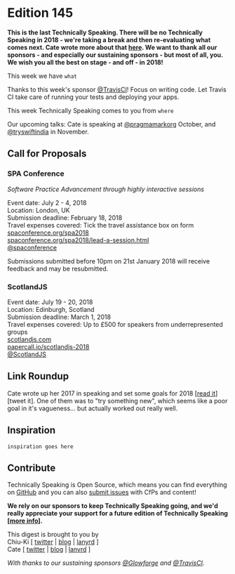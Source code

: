 # Edition 145

**This is the last Technically Speaking. There will be no Technically Speaking in 2018 - we're taking a break and then re-evaluating what comes next. Cate wrote more about that [here](https://cate.blog/2017/11/02/no-technically-speaking-in-2018/). We want to thank all our sponsors - and especially our sustaining sponsors - but most of all, you. We wish you all the best on stage - and off - in 2018!**


This week we have `what`

Thanks to this week's sponsor [@TravisCI](http://twitter.com/travisci)! Focus on writing code. Let Travis CI take care of running your tests and deploying your apps.

This week Technically Speaking comes to you from `where`

Our upcoming talks: Cate is speaking at [@pragmamarkorg](http://twitter.com/pragmamarkorg) October, and [@tryswiftindia](http://twitter.com/tryswiftindia) in November.


## Call for Proposals

### SPA Conference
*Software Practice Advancement through highly interactive sessions*

Event date: July 2 - 4, 2018  
Location: London, UK  
Submission deadline: February 18, 2018  
Travel expenses covered: Tick the travel assistance box on form  
[spaconference.org/spa2018](https://www.spaconference.org/spa2018/)  
[spaconference.org/spa2018/lead-a-session.html](https://www.spaconference.org/spa2018/lead-a-session.html)  
[@spaconference](https://twitter.com/spaconference)

Submissions submitted before 10pm on 21st January 2018 will receive feedback and may be resubmitted.

### ScotlandJS

Event date: July 19 - 20, 2018  
Location: Edinburgh, Scotland  
Submission deadline: March 1, 2018  
Travel expenses covered: Up to £500 for speakers from underrepresented groups  
[scotlandjs.com](scotlandjs.com)  
[papercall.io/scotlandjs-2018](https://www.papercall.io/scotlandjs-2018)  
[@ScotlandJS](https://twitter.com/ScotlandJS)


## Link Roundup

Cate wrote up her 2017 in speaking and set some goals for 2018 [[read it](https://cate.blog/2017/12/19/2017-in-speaking-and-2018-speaking-goals/)][tweet it]. One of them was to "try something new", which seems like a poor goal in it's vagueness... but actually worked out really well.

## Inspiration

`inspiration goes here`  

## Contribute

Technically Speaking is Open Source, which means you can find everything on [GitHub](https://github.com/catehstn/technically-speaking/) and you can also [submit issues](https://github.com/catehstn/technically-speaking/issues/new) with CfPs and content!

**We rely on our sponsors to keep Technically Speaking going, and we'd really appreciate your support for a future edition of Technically Speaking [[more info](http://www.techspeak.email/sponsorship/)].**  


This digest is brought to you by  
Chiu-Ki [ [twitter](https://twitter.com/chiuki) | [blog](http://blog.sqisland.com/) | [lanyrd](http://lanyrd.com/profile/chiuki/) ]  
Cate [ [twitter](https://twitter.com/catehstn) | [blog](http://www.cate.blog/) | [lanyrd](http://lanyrd.com/profile/catehstn/) ]

*With thanks to our sustaining sponsors [@Glowforge](http://twitter.com/glowforge) and [@TravisCI](http://twitter.com/travisci).*
